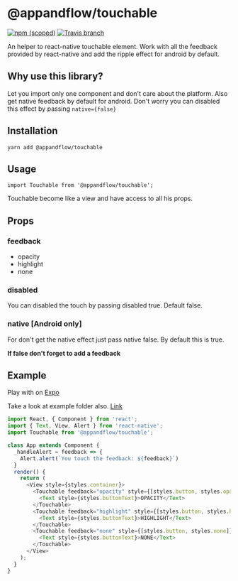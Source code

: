 # @appandflow/touchable

[![npm (scoped)](https://img.shields.io/npm/v/@appandflow/touchable.svg)](https://www.npmjs.com/package/@appandflow/touchable) [![Travis branch](https://img.shields.io/travis/AppAndFlow/react-native-touchable/master.svg)](https://travis-ci.org/AppAndFlow/react-native-touchable)

An helper to react-native touchable element. Work with all the feedback provided by react-native and add the ripple effect for android by default.

## Why use this library?

Let you import only one component and don't care about the platform. Also get native feedback by default for android. Don't worry you can disabled this effect by passing `native={false}`

## Installation

`yarn add @appandflow/touchable`

## Usage

`import Touchable from '@appandflow/touchable';`

Touchable become like a view and have access to all his props.

## Props

### feedback

- opacity
- highlight
- none

### disabled

You can disabled the touch by passing disabled true. Default false.

### native [Android only]

For don't get the native effect just pass native false. By default this is true.

**If false don't forget to add a feedback**

## Example

Play with on [Expo](https://exp.host/@equimper/example)

Take a look at example folder also. [Link](https://github.com/AppAndFlow/react-native-touchable/blob/master/example)

```js
import React, { Component } from 'react';
import { Text, View, Alert } from 'react-native';
import Touchable from '@appandflow/touchable';

class App extends Component {
  _handleAlert = feedback => {
    Alert.alert(`You touch the feedback: ${feedback}`)
  }
  render() {
    return (
      <View style={styles.container}>
        <Touchable feedback="opacity" style={[styles.button, styles.opacity]} onPress={() => this._handleAlert('opacity')}>
          <Text style={styles.buttonText}>OPACITY</Text>
        </Touchable>
        <Touchable feedback="highlight" style={[styles.button, styles.highlight]} onPress={() => this._handleAlert('highlight')}>
          <Text style={styles.buttonText}>HIGHLIGHT</Text>
        </Touchable>
        <Touchable feedback="none" style={[styles.button, styles.none]} onPress={() => this._handleAlert('none')}>
          <Text style={styles.buttonText}>NONE</Text>
        </Touchable>
      </View>
    );
  }
}
```
